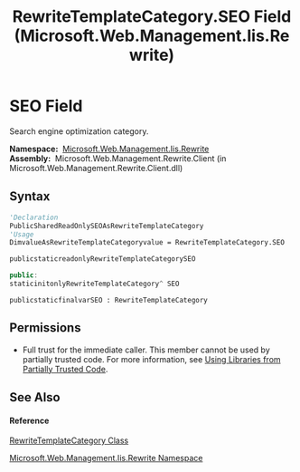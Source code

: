 ﻿---
title: RewriteTemplateCategory.SEO Field (Microsoft.Web.Management.Iis.Rewrite)
TOCTitle: SEO Field
ms:assetid: F:Microsoft.Web.Management.Iis.Rewrite.RewriteTemplateCategory.SEO
ms:mtpsurl: https://msdn.microsoft.com/en-us/library/microsoft.web.management.iis.rewrite.rewritetemplatecategory.seo(v=VS.90)
ms:contentKeyID: 46408200
ms.date: 05/02/2012
mtps_version: v=VS.90
f1_keywords:
- Microsoft.Web.Management.Iis.Rewrite.RewriteTemplateCategory.SEO
dev_langs:
- CSharp
- JScript
- VB
- c++
api_location:
- Microsoft.Web.Management.Rewrite.Client.dll
api_name:
- Microsoft.Web.Management.Iis.Rewrite.RewriteTemplateCategory.SEO
api_type:
- Managed
topic_type:
- apiref
- kbSyntax
product_family_name: VS
ROBOTS: INDEX,FOLLOW
---

# SEO Field

Search engine optimization category.

**Namespace:**  [Microsoft.Web.Management.Iis.Rewrite](microsoft-web-management-iis-rewrite-namespace.md)  
**Assembly:**  Microsoft.Web.Management.Rewrite.Client (in Microsoft.Web.Management.Rewrite.Client.dll)

## Syntax

``` vb
'Declaration
PublicSharedReadOnlySEOAsRewriteTemplateCategory
'Usage
DimvalueAsRewriteTemplateCategoryvalue = RewriteTemplateCategory.SEO
```

``` csharp
publicstaticreadonlyRewriteTemplateCategorySEO
```

``` c++
public:
staticinitonlyRewriteTemplateCategory^ SEO
```

``` jscript
publicstaticfinalvarSEO : RewriteTemplateCategory
```

## Permissions

  - Full trust for the immediate caller. This member cannot be used by partially trusted code. For more information, see [Using Libraries from Partially Trusted Code](https://msdn.microsoft.com/en-us/library/8skskf63\(v=vs.90\)).

## See Also

#### Reference

[RewriteTemplateCategory Class](rewritetemplatecategory-class-microsoft-web-management-iis-rewrite.md)

[Microsoft.Web.Management.Iis.Rewrite Namespace](microsoft-web-management-iis-rewrite-namespace.md)

